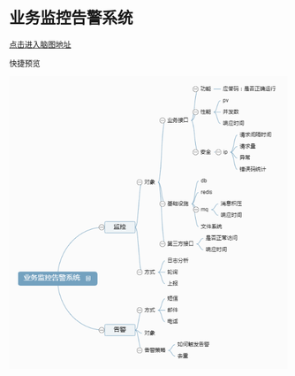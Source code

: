 # 业务监控告警系统

[点击进入脑图地址](http://naotu.baidu.com/file/d9127e3de239842522df906619604a77?token=bcf980a9e6dcf0ac)

快捷预览

![](../.gitbook/assets/ye-wu-jian-kong-gao-jing-xi-tong.png)

